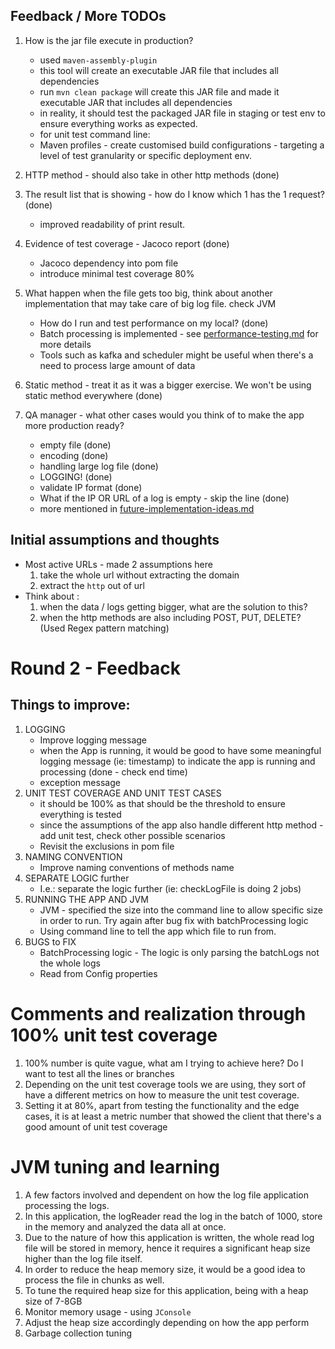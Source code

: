 ## Feedback / More TODOs
1. How is the jar file execute in production?
   - used `maven-assembly-plugin`
   - this tool will create an executable JAR file that includes all dependencies
   - run `mvn clean package` will create this JAR file and made it executable JAR that includes all dependencies
   - in reality, it should test the packaged JAR file in staging or test env to ensure everything works as expected.
   
   * for unit test command line:
   - Maven profiles - create customised build configurations - targeting a level of test granularity or specific deployment env.

2. HTTP method - should also take in other http methods (done)

3. The result list that is showing - how do I know which 1 has the 1 request? (done)
   - improved readability of print result.
4. Evidence of test coverage - Jacoco report (done)
    - Jacoco dependency into pom file
    - introduce minimal test coverage 80%

5. What happen when the file gets too big, think about another implementation that may take care of big log file. check JVM
    - How do I run and test performance on my local? (done)
    - Batch processing is implemented - see [performance-testing.md](performance-testing.md) for more details
    - Tools such as kafka and scheduler might be useful when there's a need to process large amount of data
6. Static method - treat it as it was a bigger exercise. We won't be using static method everywhere (done)
7. QA manager - what other cases would you think of to make the app more production ready?
   - empty file (done)
   - encoding (done)
   - handling large log file (done)
   - LOGGING! (done)
   - validate IP format (done)
   - What if the IP OR URL of a log is empty - skip the line (done)
   - more mentioned in [future-implementation-ideas.md](future-implementation-ideas.md)


## Initial assumptions and thoughts
* Most active URLs - made 2 assumptions here
   1. take the whole url without extracting the domain
   2. extract the `http` out of url
* Think about :
   1. when the data / logs getting bigger, what are the solution to this?
   2. when the http methods are also including POST, PUT, DELETE? (Used Regex pattern matching)


# Round 2 - Feedback
## Things to improve:
1. LOGGING
   - Improve logging message
   - when the App is running, it would be good to have some meaningful logging message (ie: timestamp) to indicate the app is running and processing (done - check end time)
   - exception message
2. UNIT TEST COVERAGE AND UNIT TEST CASES
   - it should be 100% as that should be the threshold to ensure everything is tested
   - since the assumptions of the app also handle different http method - add unit test, check other possible scenarios 
   - Revisit the exclusions in pom file
3. NAMING CONVENTION
   - Improve naming conventions of methods name
4. SEPARATE LOGIC further
   - I.e.: separate the logic further (ie: checkLogFile is doing 2 jobs)
5. RUNNING THE APP AND JVM
   - JVM - specified the size into the command line to allow specific size in order to run. Try again after bug fix with batchProcessing logic
   - Using command line to tell the app which file to run from.
6. BUGS to FIX
   - BatchProcessing logic - The logic is only parsing the batchLogs not the whole logs
   - Read from Config properties


# Comments and realization through 100% unit test coverage
1. 100% number is quite vague, what am I trying to achieve here? Do I want to test all the lines or branches
2. Depending on the unit test coverage tools we are using, they sort of have a different metrics on how to measure the unit test coverage. 
3. Setting it at 80%, apart from testing the functionality and the edge cases, it is at least a metric number that showed the client that there's a good amount of unit test coverage

# JVM tuning and learning
1. A few factors involved and dependent on how the log file application processing the logs.
2. In this application, the logReader read the log in the batch of 1000, store in the memory and analyzed the data all at once.
3. Due to the nature of how this application is written, the whole read log file will be stored in memory, hence it requires a significant heap size higher than the log file itself.
4. In order to reduce the heap memory size, it would be a good idea to process the file in chunks as well.
5. To tune the required heap size for this application, being with a heap size of 7-8GB
6. Monitor memory usage - using `JConsole`
7. Adjust the heap size accordingly depending on how the app perform
8. Garbage collection tuning